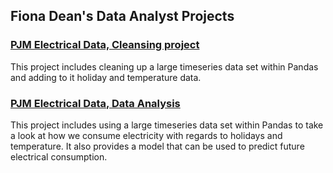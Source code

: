 <html>

<h2>Fiona Dean's Data Analyst Projects</h2>

<h3><a href="https://github.com/fionaeliza/fionaeliza.github.io/blob/main/PJM_Analysis_Fiona_Dean_cleansing.ipynb">PJM Electrical Data, Cleansing project</a></h3>

This project includes cleaning up a large timeseries data set within Pandas and adding to it holiday and temperature data.



<h3><a href="https://github.com/fionaeliza/fionaeliza.github.io/blob/main/PJM_Analysis_Fiona_Dean_cleansing.ipynb">PJM Electrical Data, Data Analysis</a></h3>

This project includes using a large timeseries data set within Pandas to take a look at how we consume electricity with regards to holidays and temperature. It also provides a model that can be used to predict future electrical consumption.

  
  </html>
